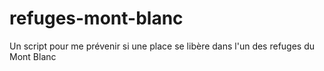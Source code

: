# refuges-mont-blanc
Un script pour me prévenir si une place se libère dans l'un des refuges du Mont Blanc
